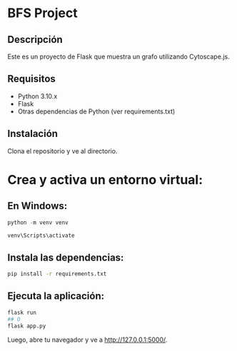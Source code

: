 # BFS Project

## Descripción
Este es un proyecto de Flask que muestra un grafo utilizando Cytoscape.js.

## Requisitos
- Python 3.10.x
- Flask
- Otras dependencias de Python (ver requirements.txt)

## Instalación

Clona el repositorio y ve al directorio.

# Crea y activa un entorno virtual:
## En Windows:
```python
python -m venv venv

venv\Scripts\activate
```

## Instala las dependencias:

```bash
pip install -r requirements.txt
```
## Ejecuta la aplicación:

```python
flask run
## O 
flask app.py
```
Luego, abre tu navegador y ve a http://127.0.0.1:5000/.